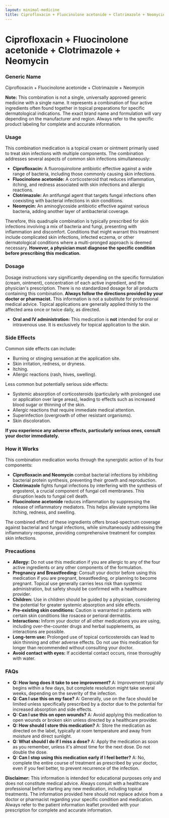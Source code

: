 ```yaml
---
layout: minimal-medicine
title: Ciprofloxacin + Fluocinolone acetonide + Clotrimazole + Neomycin
---
```


# Ciprofloxacin + Fluocinolone acetonide + Clotrimazole + Neomycin
### Generic Name
Ciprofloxacin + Fluocinolone acetonide + Clotrimazole + Neomycin


**Note:** This combination is not a single, universally approved generic medicine with a single name.  It represents a combination of four active ingredients often found together in topical preparations for specific dermatological indications.  The exact brand name and formulation will vary depending on the manufacturer and region.  Always refer to the specific product labeling for complete and accurate information.


### Usage

This combination medication is a topical cream or ointment primarily used to treat skin infections with multiple components. The combination addresses several aspects of common skin infections simultaneously:

* **Ciprofloxacin:** A fluoroquinolone antibiotic effective against a wide range of bacteria, including those commonly causing skin infections.
* **Fluocinolone acetonide:** A corticosteroid that reduces inflammation, itching, and redness associated with skin infections and allergic reactions.
* **Clotrimazole:** An antifungal agent that targets fungal infections often coexisting with bacterial infections in skin conditions.
* **Neomycin:** An aminoglycoside antibiotic effective against various bacteria, adding another layer of antibacterial coverage.

Therefore, this quadruple combination is typically prescribed for skin infections involving a mix of bacteria and fungi, presenting with inflammation and discomfort.  Conditions that might warrant this treatment include complicated skin infections, infected eczema, or other dermatological conditions where a multi-pronged approach is deemed necessary.  **However, a physician must diagnose the specific condition before prescribing this medication.**


### Dosage

Dosage instructions vary significantly depending on the specific formulation (cream, ointment), concentration of each active ingredient, and the physician's prescription.  There is no standardized dosage for all products containing this combination.  **Always follow the directions provided by your doctor or pharmacist.**  This information is not a substitute for professional medical advice.  Topical applications are generally applied thinly to the affected area once or twice daily, as directed.

* **Oral and IV administration:** This medication is **not** intended for oral or intravenous use. It is exclusively for topical application to the skin.


### Side Effects

Common side effects can include:

* Burning or stinging sensation at the application site.
* Skin irritation, redness, or dryness.
* Itching.
* Allergic reactions (rash, hives, swelling).

Less common but potentially serious side effects:

* Systemic absorption of corticosteroids (particularly with prolonged use or application over large areas), leading to effects such as increased blood sugar or thinning of the skin.
* Allergic reactions that require immediate medical attention.
* Superinfection (overgrowth of other resistant organisms).
*  Skin discoloration.


**If you experience any adverse effects, particularly serious ones, consult your doctor immediately.**


### How it Works

This combination medication works through the synergistic action of its four components:

* **Ciprofloxacin and Neomycin** combat bacterial infections by inhibiting bacterial protein synthesis, preventing their growth and reproduction.
* **Clotrimazole** fights fungal infections by interfering with the synthesis of ergosterol, a crucial component of fungal cell membranes.  This disruption leads to fungal cell death.
* **Fluocinolone acetonide** reduces inflammation by suppressing the release of inflammatory mediators.  This helps alleviate symptoms like itching, redness, and swelling.


The combined effect of these ingredients offers broad-spectrum coverage against bacterial and fungal infections, while simultaneously addressing the inflammatory response, providing comprehensive treatment for complex skin infections.


### Precautions

* **Allergy:** Do not use this medication if you are allergic to any of the four active ingredients or any other components of the formulation.
* **Pregnancy and Breastfeeding:** Consult your doctor before using this medication if you are pregnant, breastfeeding, or planning to become pregnant.  Topical use generally carries less risk than systemic administration, but safety should be confirmed with a healthcare provider.
* **Children:** Use in children should be guided by a physician, considering the potential for greater systemic absorption and side effects.
* **Pre-existing skin conditions:**  Caution is warranted in patients with certain skin conditions like rosacea or perioral dermatitis.
* **Interactions:**  Inform your doctor of all other medications you are using, including over-the-counter drugs and herbal supplements, as interactions are possible.
* **Long-term use:** Prolonged use of topical corticosteroids can lead to skin thinning and other adverse effects.  Do not use this medication for longer than recommended without consulting your doctor.
* **Avoid contact with eyes:**  If accidental contact occurs, rinse thoroughly with water.


### FAQs

* **Q: How long does it take to see improvement?** A: Improvement typically begins within a few days, but complete resolution might take several weeks, depending on the severity of the infection.
* **Q: Can I use this on my face?** A:  Generally, use on the face should be limited unless specifically prescribed by a doctor due to the potential for increased absorption and side effects.
* **Q: Can I use this on open wounds?** A: Avoid applying this medication to open wounds or broken skin unless directed by a healthcare provider.
* **Q: How should I store this medication?** A: Store the medication as directed on the label, typically at room temperature and away from moisture and direct sunlight.
* **Q: What should I do if I miss a dose?** A: Apply the medication as soon as you remember, unless it's almost time for the next dose. Do not double the dose.
* **Q: Can I stop using this medication early if I feel better?** A: No, complete the entire course of treatment as prescribed by your doctor, even if you feel better, to prevent recurrence of the infection.


**Disclaimer:** This information is intended for educational purposes only and does not constitute medical advice.  Always consult with a healthcare professional before starting any new medication, including topical treatments.  The information provided here should not replace advice from a doctor or pharmacist regarding your specific condition and medication.  Always refer to the patient information leaflet provided with your prescription for complete and accurate information.
